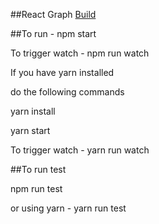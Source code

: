 ##React Graph
[Build](https://travis-ci.org/jintoppy/react-graph.svg?branch=master)

##To run - npm start

To trigger watch - npm run watch

If you have yarn installed

do the following commands

yarn install

yarn start

To trigger watch - yarn run watch


##To run test

npm run test

or using yarn - yarn run test